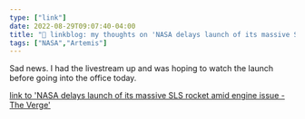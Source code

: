 ```yaml
---
type: ["link"]
date: 2022-08-29T09:07:40-04:00
title: "🔗 linkblog: my thoughts on 'NASA delays launch of its massive SLS rocket amid engine issue - The Verge'"
tags: ["NASA","Artemis"]
---
```

Sad news. I had the livestream up and was hoping to watch the launch before going into the office today.
 

[link to 'NASA delays launch of its massive SLS rocket amid engine issue - The Verge'](https://www.theverge.com/2022/8/29/23326681/nasa-artemis-sls-orion-rocket-moon-first-launch-delay-engine)

